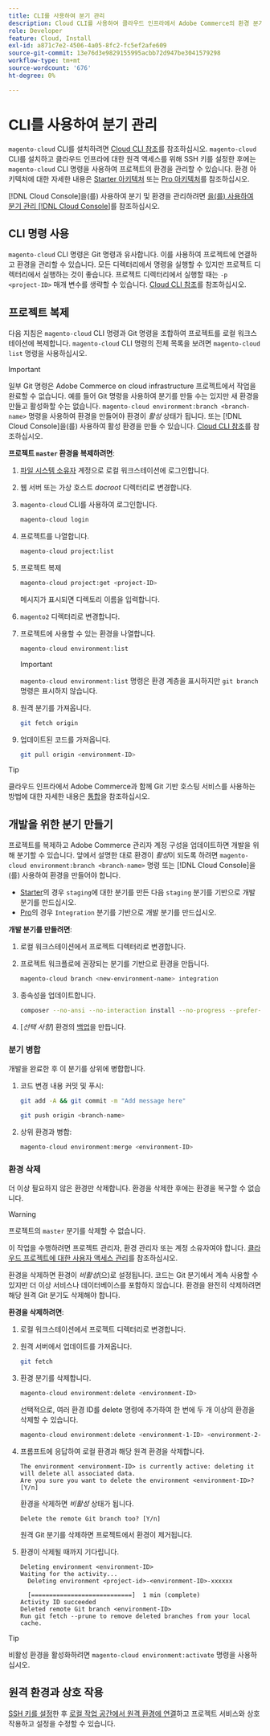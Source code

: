 ```yaml
---
title: CLI를 사용하여 분기 관리
description: Cloud CLI를 사용하여 클라우드 인프라에서 Adobe Commerce의 환경 분기를 관리하는 방법을 알아봅니다.
role: Developer
feature: Cloud, Install
exl-id: a871c7e2-4506-4a05-8fc2-fc5ef2afe609
source-git-commit: 13e76d3e9829155995acbb72d947be3041579298
workflow-type: tm+mt
source-wordcount: '676'
ht-degree: 0%

---
```


# CLI를 사용하여 분기 관리

`magento-cloud` CLI를 설치하려면 [Cloud CLI 참조](../dev-tools/cloud-cli-overview.md)를 참조하십시오. `magento-cloud` CLI를 설치하고 클라우드 인프라에 대한 원격 액세스를 위해 SSH 키를 설정한 후에는 `magento-cloud` CLI 명령을 사용하여 프로젝트의 환경을 관리할 수 있습니다. 환경 아키텍처에 대한 자세한 내용은 [Starter 아키텍처](../architecture/starter-architecture.md) 또는 [Pro 아키텍처](../architecture/pro-architecture.md)를 참조하십시오.

[!DNL Cloud Console]을(를) 사용하여 분기 및 환경을 관리하려면 [을(를) 사용하여 분기 관리 [!DNL Cloud Console]](../project/console-branches.md)를 참조하십시오.

## CLI 명령 사용

`magento-cloud` CLI 명령은 Git 명령과 유사합니다. 이를 사용하여 프로젝트에 연결하고 환경을 관리할 수 있습니다. 모든 디렉터리에서 명령을 실행할 수 있지만 프로젝트 디렉터리에서 실행하는 것이 좋습니다. 프로젝트 디렉터리에서 실행할 때는 `-p <project-ID>` 매개 변수를 생략할 수 있습니다. [Cloud CLI 참조](../dev-tools/cloud-cli-overview.md)를 참조하십시오.

## 프로젝트 복제

다음 지침은 `magento-cloud` CLI 명령과 Git 명령을 조합하여 프로젝트를 로컬 워크스테이션에 복제합니다. `magento-cloud` CLI 명령의 전체 목록을 보려면 `magento-cloud list` 명령을 사용하십시오.

>[!IMPORTANT]
>
>일부 Git 명령은 Adobe Commerce on cloud infrastructure 프로젝트에서 작업을 완료할 수 없습니다. 예를 들어 Git 명령을 사용하여 분기를 만들 수는 있지만 새 환경을 만들고 활성화할 수는 없습니다. `magento-cloud environment:branch <branch-name>` 명령을 사용하여 환경을 만들어야 환경이 _활성_ 상태가 됩니다. 또는 [!DNL Cloud Console]을(를) 사용하여 활성 환경을 만들 수 있습니다. [Cloud CLI 참조](../dev-tools/cloud-cli-overview.md#git-commands)를 참조하십시오.

**프로젝트 `master` 환경을 복제하려면**:

1. [파일 시스템 소유자](https://experienceleague.adobe.com/docs/commerce-operations/installation-guide/prerequisites/file-system/configure-permissions.html) 계정으로 로컬 워크스테이션에 로그인합니다.

1. 웹 서버 또는 가상 호스트 _docroot_ 디렉터리로 변경합니다.

1. `magento-cloud` CLI를 사용하여 로그인합니다.

   ```bash
   magento-cloud login
   ```

1. 프로젝트를 나열합니다.

   ```bash
   magento-cloud project:list
   ```

1. 프로젝트 복제

   ```bash
   magento-cloud project:get <project-ID>
   ```

   메시지가 표시되면 디렉토리 이름을 입력합니다.

1. `magento2` 디렉터리로 변경합니다.

1. 프로젝트에 사용할 수 있는 환경을 나열합니다.

   ```bash
   magento-cloud environment:list
   ```

   >[!IMPORTANT]
   >
   >`magento-cloud environment:list` 명령은 환경 계층을 표시하지만 `git branch` 명령은 표시하지 않습니다.

1. 원격 분기를 가져옵니다.

   ```bash
   git fetch origin
   ```

1. 업데이트된 코드를 가져옵니다.

   ```bash
   git pull origin <environment-ID>
   ```

>[!TIP]
>
>클라우드 인프라에서 Adobe Commerce과 함께 Git 기반 호스팅 서비스를 사용하는 방법에 대한 자세한 내용은 [통합](../integrations/overview.md)을 참조하십시오.

## 개발을 위한 분기 만들기

프로젝트를 복제하고 Adobe Commerce 관리자 계정 구성을 업데이트하면 개발을 위해 분기할 수 있습니다. 앞에서 설명한 대로 환경이 _활성_&#x200B;이 되도록 하려면 `magento-cloud environment:branch <branch-name>` 명령 또는 [!DNL Cloud Console]을(를) 사용하여 환경을 만들어야 합니다.

- [Starter](../architecture/starter-develop-deploy-workflow.md#clone-and-branch)의 경우 `staging`에 대한 분기를 만든 다음 `staging` 분기를 기반으로 개발 분기를 만드십시오.
- [Pro](../architecture/pro-develop-deploy-workflow.md#development-workflow)의 경우 `Integration` 분기를 기반으로 개발 분기를 만드십시오.

**개발 분기를 만들려면**:

1. 로컬 워크스테이션에서 프로젝트 디렉터리로 변경합니다.

1. 프로젝트 워크플로에 권장되는 분기를 기반으로 환경을 만듭니다.

   ```bash
   magento-cloud branch <new-environment-name> integration
   ```

1. 종속성을 업데이트합니다.

   ```bash
   composer --no-ansi --no-interaction install --no-progress --prefer-dist --optimize-autoloader
   ```

1. [_선택 사항_] 환경의 [백업](../storage/snapshots.md)을 만듭니다.

### 분기 병합

개발을 완료한 후 이 분기를 상위에 병합합니다.

1. 코드 변경 내용 커밋 및 푸시:

   ```bash
   git add -A && git commit -m "Add message here"
   ```

   ```bash
   git push origin <branch-name>
   ```

1. 상위 환경과 병합:

   ```bash
   magento-cloud environment:merge <environment-ID>
   ```

### 환경 삭제

더 이상 필요하지 않은 환경만 삭제합니다. 환경을 삭제한 후에는 환경을 복구할 수 없습니다.

>[!WARNING]
>
>프로젝트의 `master` 분기를 삭제할 수 없습니다.

이 작업을 수행하려면 프로젝트 관리자, 환경 관리자 또는 계정 소유자여야 합니다. [클라우드 프로젝트에 대한 사용자 액세스 관리](../project/user-access.md)를 참조하십시오.

환경을 삭제하면 환경이 _비활성_(으)로 설정됩니다. 코드는 Git 분기에서 계속 사용할 수 있지만 더 이상 서비스나 데이터베이스를 포함하지 않습니다. 환경을 완전히 삭제하려면 해당 원격 Git 분기도 삭제해야 합니다.

**환경을 삭제하려면**:

1. 로컬 워크스테이션에서 프로젝트 디렉터리로 변경합니다.

1. 원격 서버에서 업데이트를 가져옵니다.

   ```bash
   git fetch
   ```

1. 환경 분기를 삭제합니다.

   ```bash
   magento-cloud environment:delete <environment-ID>
   ```

   선택적으로, 여러 환경 ID를 delete 명령에 추가하여 한 번에 두 개 이상의 환경을 삭제할 수 있습니다.

   ```bash
   magento-cloud environment:delete <environment-1-ID> <environment-2-ID>
   ```

1. 프롬프트에 응답하여 로컬 환경과 해당 원격 환경을 삭제합니다.

   ```terminal
   The environment <environment-ID> is currently active: deleting it will delete all associated data.
   Are you sure you want to delete the environment <environment-ID>? [Y/n]
   ```

   환경을 삭제하면 _비활성_ 상태가 됩니다.

   ```terminal
   Delete the remote Git branch too? [Y/n]
   ```

   원격 Git 분기를 삭제하면 프로젝트에서 환경이 제거됩니다.

1. 환경이 삭제될 때까지 기다립니다.

   ```terminal
   Deleting environment <environment-ID>
   Waiting for the activity...
     Deleting environment <project-id>-<environment-ID>-xxxxxx
   
     [============================]  1 min (complete)
   Activity ID succeeded
   Deleted remote Git branch <environment-ID>
   Run git fetch --prune to remove deleted branches from your local cache.
   ```

>[!TIP]
>
>비활성 환경을 활성화하려면 `magento-cloud environment:activate` 명령을 사용하십시오.

## 원격 환경과 상호 작용

[SSH 키를 설정](../development/secure-connections.md)한 후 [로컬 작업 공간에서 원격 환경에 연결](../development/secure-connections.md#connect-to-a-remote-environment)하고 프로젝트 서비스와 상호 작용하고 설정을 수정할 수 있습니다.

